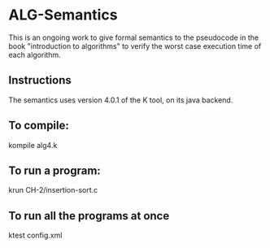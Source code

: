 # ALG-Semantics

This is an ongoing work to give formal semantics to the pseudocode in the book "introduction to algorithms" to verify the worst case execution time of each algorithm.

Instructions
-------------------------------------------------------------

The semantics uses version 4.0.1 of the K tool, on its java backend. 
## To compile:

kompile alg4.k
## To run a program:

krun CH-2/insertion-sort.c
## To run all the programs at once

ktest config.xml



